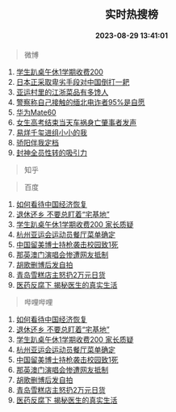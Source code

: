 <div align="center"><h2>实时热搜榜</h2><h4>2023-08-29 13:41:01</h4></div>

> 微博  

1. [学生趴桌午休1学期收费200](https://s.weibo.com/weibo?q=%23%E5%AD%A6%E7%94%9F%E8%B6%B4%E6%A1%8C%E5%8D%88%E4%BC%911%E5%AD%A6%E6%9C%9F%E6%94%B6%E8%B4%B9200%23&t=31&band_rank=1&Refer=top)<br />
2. [日本正采取卑劣手段对中国倒打一耙](https://s.weibo.com/weibo?q=%23%E6%97%A5%E6%9C%AC%E6%AD%A3%E9%87%87%E5%8F%96%E5%8D%91%E5%8A%A3%E6%89%8B%E6%AE%B5%E5%AF%B9%E4%B8%AD%E5%9B%BD%E5%80%92%E6%89%93%E4%B8%80%E8%80%99%23&t=31&band_rank=2&Refer=top)<br />
3. [亚运村里的江浙菜品有多馋人](https://s.weibo.com/weibo?q=%23%E4%BA%9A%E8%BF%90%E6%9D%91%E9%87%8C%E7%9A%84%E6%B1%9F%E6%B5%99%E8%8F%9C%E5%93%81%E6%9C%89%E5%A4%9A%E9%A6%8B%E4%BA%BA%23&t=31&band_rank=3&Refer=top)<br />
4. [警察称自己接触的缅北电诈者95%是自愿](https://s.weibo.com/weibo?q=%23%E8%AD%A6%E5%AF%9F%E7%A7%B0%E8%87%AA%E5%B7%B1%E6%8E%A5%E8%A7%A6%E7%9A%84%E7%BC%85%E5%8C%97%E7%94%B5%E8%AF%88%E8%80%8595%25%E6%98%AF%E8%87%AA%E6%84%BF%23&t=31&band_rank=4&Refer=top)<br />
5. [华为Mate60](https://s.weibo.com/weibo?q=%E5%8D%8E%E4%B8%BAMate60&t=31&band_rank=5&Refer=top)<br />
6. [女生高考结束当天车祸身亡肇事者发声](https://s.weibo.com/weibo?q=%23%E5%A5%B3%E7%94%9F%E9%AB%98%E8%80%83%E7%BB%93%E6%9D%9F%E5%BD%93%E5%A4%A9%E8%BD%A6%E7%A5%B8%E8%BA%AB%E4%BA%A1%E8%82%87%E4%BA%8B%E8%80%85%E5%8F%91%E5%A3%B0%23&t=31&band_rank=6&Refer=top)<br />
7. [易烊千玺进组小小的我](https://s.weibo.com/weibo?q=%E6%98%93%E7%83%8A%E5%8D%83%E7%8E%BA%E8%BF%9B%E7%BB%84%E5%B0%8F%E5%B0%8F%E7%9A%84%E6%88%91&t=31&band_rank=7&Refer=top)<br />
8. [骄阳伴我定档](https://s.weibo.com/weibo?q=%23%E9%AA%84%E9%98%B3%E4%BC%B4%E6%88%91%E5%AE%9A%E6%A1%A3%23&t=31&band_rank=8&Refer=top)<br />
9. [封神全员性转的吸引力](https://s.weibo.com/weibo?q=%E5%B0%81%E7%A5%9E%E5%85%A8%E5%91%98%E6%80%A7%E8%BD%AC%E7%9A%84%E5%90%B8%E5%BC%95%E5%8A%9B&t=31&band_rank=9&Refer=top)<br />

> 知乎  


> 百度  

1. [如何看待中国经济恢复](https://www.baidu.com/s?wd=%E5%A6%82%E4%BD%95%E7%9C%8B%E5%BE%85%E4%B8%AD%E5%9B%BD%E7%BB%8F%E6%B5%8E%E6%81%A2%E5%A4%8D&sa=fyb_news&rsv_dl=fyb_news)<br />
2. [退休还乡 不要总盯着“宅基地”](https://www.baidu.com/s?wd=%E9%80%80%E4%BC%91%E8%BF%98%E4%B9%A1+%E4%B8%8D%E8%A6%81%E6%80%BB%E7%9B%AF%E7%9D%80%E2%80%9C%E5%AE%85%E5%9F%BA%E5%9C%B0%E2%80%9D&sa=fyb_news&rsv_dl=fyb_news)<br />
3. [学生趴桌午休1学期收费200 家长质疑](https://www.baidu.com/s?wd=%E5%AD%A6%E7%94%9F%E8%B6%B4%E6%A1%8C%E5%8D%88%E4%BC%911%E5%AD%A6%E6%9C%9F%E6%94%B6%E8%B4%B9200+%E5%AE%B6%E9%95%BF%E8%B4%A8%E7%96%91&sa=fyb_news&rsv_dl=fyb_news)<br />
4. [杭州亚运会运动员餐厅菜单确定](https://www.baidu.com/s?wd=%E6%9D%AD%E5%B7%9E%E4%BA%9A%E8%BF%90%E4%BC%9A%E8%BF%90%E5%8A%A8%E5%91%98%E9%A4%90%E5%8E%85%E8%8F%9C%E5%8D%95%E7%A1%AE%E5%AE%9A&sa=fyb_news&rsv_dl=fyb_news)<br />
5. [中国留美博士持枪袭击校园致1死](https://www.baidu.com/s?wd=%E4%B8%AD%E5%9B%BD%E7%95%99%E7%BE%8E%E5%8D%9A%E5%A3%AB%E6%8C%81%E6%9E%AA%E8%A2%AD%E5%87%BB%E6%A0%A1%E5%9B%AD%E8%87%B41%E6%AD%BB&sa=fyb_news&rsv_dl=fyb_news)<br />
6. [那英澳门演唱会惨遭网友抵制](https://www.baidu.com/s?wd=%E9%82%A3%E8%8B%B1%E6%BE%B3%E9%97%A8%E6%BC%94%E5%94%B1%E4%BC%9A%E6%83%A8%E9%81%AD%E7%BD%91%E5%8F%8B%E6%8A%B5%E5%88%B6&sa=fyb_news&rsv_dl=fyb_news)<br />
7. [胡歌删博后发自拍](https://www.baidu.com/s?wd=%E8%83%A1%E6%AD%8C%E5%88%A0%E5%8D%9A%E5%90%8E%E5%8F%91%E8%87%AA%E6%8B%8D&sa=fyb_news&rsv_dl=fyb_news)<br />
8. [青岛雪糕店主怒扔2万元日货](https://www.baidu.com/s?wd=%E9%9D%92%E5%B2%9B%E9%9B%AA%E7%B3%95%E5%BA%97%E4%B8%BB%E6%80%92%E6%89%942%E4%B8%87%E5%85%83%E6%97%A5%E8%B4%A7&sa=fyb_news&rsv_dl=fyb_news)<br />
9. [医药反腐下 揭秘医生的真实生活](https://www.baidu.com/s?wd=%E5%8C%BB%E8%8D%AF%E5%8F%8D%E8%85%90%E4%B8%8B+%E6%8F%AD%E7%A7%98%E5%8C%BB%E7%94%9F%E7%9A%84%E7%9C%9F%E5%AE%9E%E7%94%9F%E6%B4%BB&sa=fyb_news&rsv_dl=fyb_news)<br />

> 哔哩哔哩  

1. [如何看待中国经济恢复](https://www.baidu.com/s?wd=%E5%A6%82%E4%BD%95%E7%9C%8B%E5%BE%85%E4%B8%AD%E5%9B%BD%E7%BB%8F%E6%B5%8E%E6%81%A2%E5%A4%8D&sa=fyb_news&rsv_dl=fyb_news)<br />
2. [退休还乡 不要总盯着“宅基地”](https://www.baidu.com/s?wd=%E9%80%80%E4%BC%91%E8%BF%98%E4%B9%A1+%E4%B8%8D%E8%A6%81%E6%80%BB%E7%9B%AF%E7%9D%80%E2%80%9C%E5%AE%85%E5%9F%BA%E5%9C%B0%E2%80%9D&sa=fyb_news&rsv_dl=fyb_news)<br />
3. [学生趴桌午休1学期收费200 家长质疑](https://www.baidu.com/s?wd=%E5%AD%A6%E7%94%9F%E8%B6%B4%E6%A1%8C%E5%8D%88%E4%BC%911%E5%AD%A6%E6%9C%9F%E6%94%B6%E8%B4%B9200+%E5%AE%B6%E9%95%BF%E8%B4%A8%E7%96%91&sa=fyb_news&rsv_dl=fyb_news)<br />
4. [杭州亚运会运动员餐厅菜单确定](https://www.baidu.com/s?wd=%E6%9D%AD%E5%B7%9E%E4%BA%9A%E8%BF%90%E4%BC%9A%E8%BF%90%E5%8A%A8%E5%91%98%E9%A4%90%E5%8E%85%E8%8F%9C%E5%8D%95%E7%A1%AE%E5%AE%9A&sa=fyb_news&rsv_dl=fyb_news)<br />
5. [中国留美博士持枪袭击校园致1死](https://www.baidu.com/s?wd=%E4%B8%AD%E5%9B%BD%E7%95%99%E7%BE%8E%E5%8D%9A%E5%A3%AB%E6%8C%81%E6%9E%AA%E8%A2%AD%E5%87%BB%E6%A0%A1%E5%9B%AD%E8%87%B41%E6%AD%BB&sa=fyb_news&rsv_dl=fyb_news)<br />
6. [那英澳门演唱会惨遭网友抵制](https://www.baidu.com/s?wd=%E9%82%A3%E8%8B%B1%E6%BE%B3%E9%97%A8%E6%BC%94%E5%94%B1%E4%BC%9A%E6%83%A8%E9%81%AD%E7%BD%91%E5%8F%8B%E6%8A%B5%E5%88%B6&sa=fyb_news&rsv_dl=fyb_news)<br />
7. [胡歌删博后发自拍](https://www.baidu.com/s?wd=%E8%83%A1%E6%AD%8C%E5%88%A0%E5%8D%9A%E5%90%8E%E5%8F%91%E8%87%AA%E6%8B%8D&sa=fyb_news&rsv_dl=fyb_news)<br />
8. [青岛雪糕店主怒扔2万元日货](https://www.baidu.com/s?wd=%E9%9D%92%E5%B2%9B%E9%9B%AA%E7%B3%95%E5%BA%97%E4%B8%BB%E6%80%92%E6%89%942%E4%B8%87%E5%85%83%E6%97%A5%E8%B4%A7&sa=fyb_news&rsv_dl=fyb_news)<br />
9. [医药反腐下 揭秘医生的真实生活](https://www.baidu.com/s?wd=%E5%8C%BB%E8%8D%AF%E5%8F%8D%E8%85%90%E4%B8%8B+%E6%8F%AD%E7%A7%98%E5%8C%BB%E7%94%9F%E7%9A%84%E7%9C%9F%E5%AE%9E%E7%94%9F%E6%B4%BB&sa=fyb_news&rsv_dl=fyb_news)<br />
